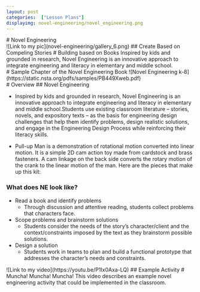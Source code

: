 ```yaml
---
layout: post
categories:  ["Lesson Plans"]
displayimg: novel-engineering/novel_engineering.png
---
```



<div class="site_title" markdown="1">
# Novel Engineering
</div>

<div class="image_text_overlay" markdown="1">
![Link to my pic](novel-engineering/gallery_6.png)
## Create Based on Compeling Stories
# Building based on Books
Inspired by kids and grounded in research, Novel Engineering is an innovative approach to integrate engineering and literacy in elementary and middle school.
</div>


<div class="documents" markdown="1">
# Sample Chapter of the Novel Engineering Book
![Novel Engineering k-8](https://static.nsta.org/pdfs/samples/PB449Xweb.pdf)
</div>

<div class="free_write" markdown="1">
# Overview
## Novel Engineering

- Inspired by kids and grounded in research, Novel Engineering is an innovative approach to integrate engineering and literacy in elementary and middle school.Students use existing classroom literature – stories, novels, and expository texts – as the basis for engineering design challenges that help them identify problems, design realistic solutions, and engage in the Engineering Design Process while reinforcing their literacy skills.

- Pull-up Man is a demonstration of rotational motion converted into linear motion.  It is a simple 2D cam action toy made from cardstock and brass fasteners.  A cam linkage on the back side converts the rotary motion of the crank to the linear motion of the man.  Here are the pieces that make up this kit:


### What does NE look like?

- Read a book and identify problems
     - Through discussion and attentive reading, students collect problems that characters face.
- Scope problems and brainstorm solutions
     - Students consider the needs of the story’s character/client and the context/constraints imposed by the text as they brainstorm possible solutions.
- Design a solution
     - Students work in teams to plan and build a functional prototype that addresses the character’s needs and constraints.
</div>

<div class="video_text_overlay" markdown="1">
![Link to my video](https://youtu.be/P1Ix0Axa-LQ)
## Example Activity
# Muncha! Muncha! Muncha!
This video describes an example novel engineering activity that could be implemented in the classroom.
</div>
